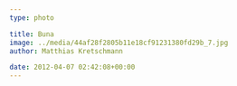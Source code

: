 ```yaml
---
type: photo

title: Buna
image: ../media/44af28f2805b11e18cf91231380fd29b_7.jpg
author: Matthias Kretschmann

date: 2012-04-07 02:42:08+00:00
---
```



